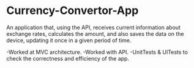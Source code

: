 # Currency-Convertor-App
An application that, using the API, receives current information about exchange rates, calculates the amount, and also saves the data on the device, updating it once in a given period of time.

-Worked at MVC architecture.
-Worked with API.
-UnitTests & UITests to check the correctness and efficiency of the app.
